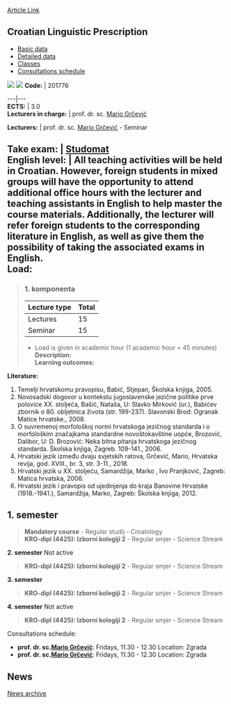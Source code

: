 [Article Link](https://www.fhs.hr/en/course/clp)

## Croatian Linguistic Prescription
  * [Basic data](https://www.fhs.hr/en/course/clp#v1id-523757_179432_1_0 "Basic data")
  * [Detailed data](https://www.fhs.hr/en/course/clp#v1id-523757_179432_1_1 "Detailed data")
  * [Classes](https://www.fhs.hr/en/course/clp#v1id-523757_179432_1_2 "Classes")
  * [Consultations schedule](https://www.fhs.hr/en/course/clp#v1id-523757_179432_1_3 "Consultations schedule")


[![](https://www.fhs.hr/img/flags/gif/hr.gif)](https://www.fhs.hr/predmet/hjn) [![](https://www.fhs.hr/img/flags/gif/gb.gif)](https://www.fhs.hr/en/course/clp)
**Code:** |  201776  
  
---|---  
**ECTS:** |  3.0   
**Lecturers in charge:** |  prof. dr. sc. [Mario Grčević](https://www.fhs.hr/staff/mario.grcevic)   
  
**Lecturers:** |  prof. dr. sc. [Mario Grčević](https://www.fhs.hr/djelatnik/mario.grcevic) - Seminar  
  
**Take exam:** |  [Studomat](http://www.isvu.hr/studomat)  
**English level:** |  All teaching activities will be held in Croatian. However, foreign students in mixed groups will have the opportunity to attend additional office hours with the lecturer and teaching assistants in English to help master the course materials. Additionally, the lecturer will refer foreign students to the corresponding literature in English, as well as give them the possibility of taking the associated exams in English.   
**Load:**  
---  
> ### 1. komponenta
> | Lecture type | Total  
> ---|---  
> Lectures | 15  
> Seminar | 15  
> * Load is given in academic hour (1 academic hour = 45 minutes)   
**Description:**  
> **Learning outcomes:**  

  
**Literature:**  
  1. Temelji hrvatskomu pravopisu, Babić, Stjepan, Školska knjiga, 2005. 
  2. Novosadski dogovor u kontekstu jugoslavenske jezične politike prve polovice XX. stoljeća, Bašić, Nataša, U: Slavko Mirković (ur.), Babićev zbornik o 80. obljetnica života (str. 199-237). Slavonski Brod: Ogranak Matice hrvatske., 2008. 
  3. O suvremenoj morfološkoj normi hrvatskoga jezičnog standarda i o morfološkim značajkama standardne novoštokavštine uopće, Brozović, Dalibor, U: D. Brozović: Neka bitna pitanja hrvatskoga jezičnog standarda. Školska knjiga, Zagreb. 109-141., 2006. 
  4. Hrvatski jezik između dvaju svjetskih ratova, Grčević, Mario, Hrvatska revija, god. XVIII., br. 3, str. 3-11., 2018. 
  5. Hrvatski jezik u XX. stoljeću, Samardžija, Marko , Ivo Pranjković, Zagreb: Matica hrvatska, 2006. 
  6. Hrvatski jezik i pravopis od ujedinjenja do kraja Banovine Hrvatske (1918.-1941.), Samardžija, Marko, Zagreb: Školska knjiga, 2012. 

  
**1. semester**  
---  
> **Mandatory course** - Regular studij - Croatology  
>  **KRO-dipl (4425): Izborni kolegiji 2** - Regular smjer - Science Stream  
>   
  
**2. semester** Not active  
> **KRO-dipl (4425): Izborni kolegiji 2** - Regular smjer - Science Stream  
>   
  
**3. semester**  
> **KRO-dipl (4425): Izborni kolegiji 2** - Regular smjer - Science Stream  
>   
  
**4. semester** Not active  
> **KRO-dipl (4425): Izborni kolegiji 2** - Regular smjer - Science Stream  
>   
Consultations schedule: 
  * **prof. dr. sc.[Mario Grčević](https://www.fhs.hr/staff/mario.grcevic)**: 
Fridays, 11.30 - 12.30
Location: Zgrada 
  * **prof. dr. sc.[Mario Grčević](https://www.fhs.hr/djelatnik/mario.grcevic)**: 
Fridays, 11.30 - 12.30
Location: Zgrada 


## News
[News archive](https://www.fhs.hr/en/course/clp?@=218jz#news_117583 "News archive")
